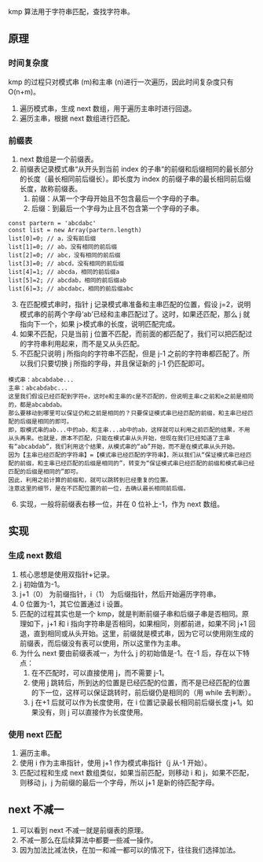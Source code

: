 kmp 算法用于字符串匹配，查找字符串。
## 原理
### 时间复杂度
kmp 的过程只对模式串 (m)和主串 (n)进行一次遍历，因此时间复杂度只有 O(n+m)。
1. 遍历模式串，生成 next 数组，用于遍历主串时进行回退。
2. 遍历主串，根据 next 数组进行匹配。

### 前缀表
1. next 数组是一个前缀表。
2. 前缀表记录模式串“从开头到当前 index 的子串“的前缀和后缀相同的最长部分的长度（最长相同前后缀长）。即长度为 index 的前缀子串的最长相同前后缀长度，故称前缀表。
	1. 前缀：从第一个字母开始且不包含最后一个字母的子串。
	2. 后缀：到最后一个字母为止且不包含第一个字母的子串。
```
const partern = 'abcdabc'
const list = new Array(partern.length)
list[0]=0; // a，没有前后缀
list[1]=0; // ab，没有相同的前后缀
list[2]=0; // abc，没有相同的前后缀
list[3]=0; // abcd，没有相同的前后缀
list[4]=1; // abcda，相同的前后缀a
list[5]=2; // abcdab，相同的前后缀ab
list[6]=3; // abcdabc，相同的前后缀abc
```
3. 在匹配模式串时，指针 j 记录模式串准备和主串匹配的位置，假设 j=2，说明模式串的前两个字母‘ab’已经和主串匹配过了。这时，如果还匹配，那么 j 就指向下一个，如果 j>模式串的长度，说明匹配完成。
4. 如果不匹配，只是当前 j 位置不匹配，而前面的都匹配了，我们可以把匹配过的字符串利用起来，而不是又从头匹配。
5. 不匹配只说明 j 所指向的字符串不匹配，但是 j-1 之前的字符串都匹配了。所以我们只要切换 j 所指的字母，并且保证新的 j-1 仍匹配即可。
```
模式串：abcabdabe...
主串：abcabdabc...
这里我们假设已经匹配到字符e，这时e和主串的c是不匹配的，但说明主串c之前和e之前是相同的，都是abcabdab。
那么要移动到哪里可以保证仍和之前是相同的？只要保证模式串已经匹配的前缀，和主串已经匹配的后缀是相同的即可。
即，取模式串的ab...中的ab，和主串...ab中的ab，这样就可以利用之前匹配的结果，不用从头再来。也就是，原本不匹配，只能在模式串从头开始，但现在我们已经知道了主串有“abcabdab”，我们利用这个结果，从模式串的“ab”开始，而不是在模式串从头开始。
因为【主串已经匹配的字符串】=【模式串已经匹配的字符串】，所以我们从“保证模式串已经匹配的前缀，和主串已经匹配的后缀是相同的”，转变为“保证模式串已经匹配的前缀和模式串已经匹配的后缀是相同的”即可。
因此，利用之前计算的前缀和，就可以跳转到已经重复的位置。
注意这里的细节，是在不匹配位置的前一位，去确认最长相同前后缀。
```
6. 实现，一般将前缀表右移一位，并在 0 位补上-1，作为 next 数组。

## 实现
### 生成 next 数组
1. 核心思想是使用双指针+记录。
2. j 初始值为-1。
3. j+1（0） 为前缀指针，i（1） 为后缀指针，然后开始遍历字符串。
4. 0 位置为-1，其它位置通过 i 设置。
5. 匹配的过程其实也是一个 kmp，就是判断前缀子串和后缀子串是否相同。原理如下，j+1 和 i 指向字符串是否相同，如果相同，则都前进，如果不同 j+1 回退，直到相同或从头开始。这里，前缀就是模式串，因为它可以使用刚生成的前缀表，而后缀没有表可以使用，所以这里作为主串。
6. 为什么 next 要由前缀表减一，为什么 j 的初始值是-1。在-1 后，存在以下特点：
	1. 在不匹配时，可以直接使用 j，而不需要 j-1。
	2. 使用 j 跳转后，所到达的位置是已经匹配的位置，而不是已经匹配的位置的下一位，这样可以保证跳转时，前后缀仍是相同的（用 while 去判断）。
	3.  j 在+1 后就可以作为长度使用，在 i 位置记录最长相同前后缀长度 j+1。如果没有，则 j 可以直接作为长度使用。
### 使用 next 匹配
1. 遍历主串。
2. 使用 i 作为主串指针，使用 j+1 作为模式串指针（j 从-1 开始）。
3. 匹配过程和生成 next 数组类似，如果当前匹配，则移动 i 和 j，如果不匹配，则移动 j，j 为前缀的最后一个字母，所以 j+1 是新的待匹配字母。

## next 不减一
1. 可以看到 next 不减一就是前缀表的原理。
2. 不减一那么在后续算法中都要一些减一操作。
3. 因为加法比减法快，在加一和减一都可以的情况下，往往我们选择加法。